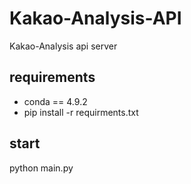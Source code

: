 # Kakao-Analysis-API
Kakao-Analysis api server

## requirements
- conda == 4.9.2
- pip install -r requirments.txt

## start
python main.py
